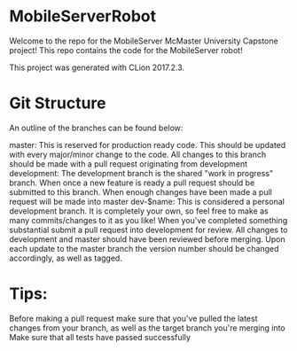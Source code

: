 # MobileServerRobot

Welcome to the repo for the MobileServer McMaster University Capstone project! This repo contains the code for the MobileServer robot!

This project was generated with CLion 2017.2.3.

# Git Structure

 An outline of the branches can be found below:

master: This is reserved for production ready code. This should be updated with every major/minor change to the code. All changes to this branch should be made with a pull request originating from development
development: The development branch is the shared "work in progress" branch. When once a new feature is ready a pull request should be submitted to this branch. When enough changes have been made a pull request will be made into master
dev-$name: This is considered a personal development branch. It is completely your own, so feel free to make as many commits/changes to it as you like! When you've completed something substantial submit a pull request into development for review.
All changes to development and master should have been reviewed before merging. Upon each update to the master branch the version number should be changed accordingly, as well as tagged.

# Tips:

Before making a pull request make sure that you've pulled the latest changes from your branch, as well as the target branch you're merging into
Make sure that all tests have passed successfully

